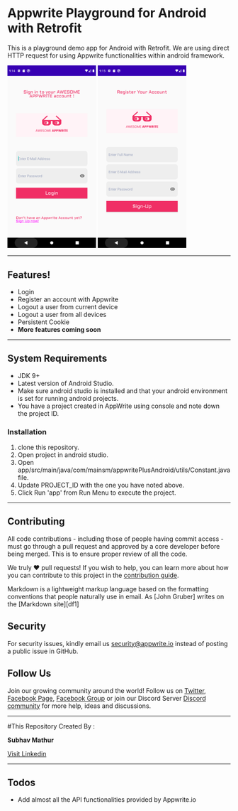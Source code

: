 # Appwrite Playground for Android with Retrofit


This is a playground demo app for Android with Retrofit. We are using direct HTTP request for using Appwrite functionalities within android framework.

<img src="ss1.png" width="200">               <img src="ss2.png" width="200">





---
## Features!

  - Login 
  - Register an account with Appwrite
  - Logout a user from current device
  - Logout a user from all devices
  - Persistent Cookie
  - **More features coming soon**
  ---
## System Requirements 
* JDK 9+
* Latest version of Android Studio.
* Make sure android studio is installed and that your android environment is set for running android projects.
* You have a project created in AppWrite using console and note down the project ID.


### Installation
1. clone this repository.
2. Open project in android studio.
3. Open  app/src/main/java/com/mainsm/appwritePlusAndroid/utils/Constant.java file.
4. Update PROJECT_ID with the one you have noted above.
5. Click Run 'app' from Run Menu to execute the project. 


---
## Contributing

All code contributions - including those of people having commit access - must go through a pull request and approved by a core developer before being merged. This is to ensure proper review of all the code.

We truly ❤️ pull requests! If you wish to help, you can learn more about how you can contribute to this project in the [contribution guide]([CONTRIBUTING.md](https://github.com/appwrite/appwrite/blob/master/CONTRIBUTING.md)).

Markdown is a lightweight markup language based on the formatting conventions that people naturally use in email.  As [John Gruber] writes on the [Markdown site][df1]

## Security

For security issues, kindly email us [security@appwrite.io](mailto:security@appwrite.io) instead of posting a public issue in GitHub.

## Follow Us
Join our growing community around the world! Follow us on [Twitter](https://twitter.com/appwrite_io), [Facebook Page](https://www.facebook.com/appwrite.io), [Facebook Group](https://www.facebook.com/groups/appwrite.developers/) or join our Discord Server [Discord community](https://discord.gg/GSeTUeA) for more help, ideas and discussions.  

***
 #This Repository Created By :
 
 **Subhav Mathur**
 
 [Visit Linkedin](https://www.linkedin.com/in/subhav-mathur-9790a536/ "Subhav Mathur's Profile")
***

## Todos
- Add almost all the API functionalities provided by Appwrite.io











  
